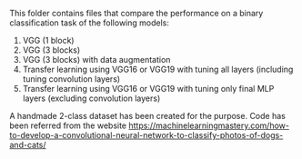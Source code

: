 This folder contains files that compare the performance on a binary classification task of the following models: 

1. VGG (1 block) 
2. VGG (3 blocks)
3. VGG (3 blocks) with data augmentation
4. Transfer learning using VGG16 or VGG19 with tuning all layers (including tuning convolution layers)
5. Transfer learning using VGG16 or VGG19 with tuning only final MLP layers (excluding convolution layers)

A handmade 2-class dataset has been created for the purpose. Code has been referred from the website https://machinelearningmastery.com/how-to-develop-a-convolutional-neural-network-to-classify-photos-of-dogs-and-cats/

